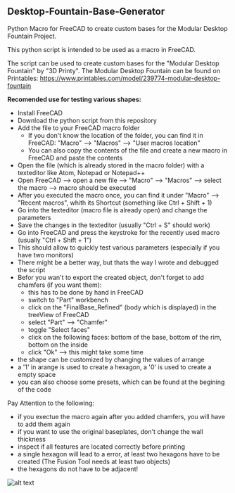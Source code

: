 ## Desktop-Fountain-Base-Generator
Python Macro for FreeCAD to create custom bases for the Modular Desktop Fountain Project.

This python script is intended to be used as a macro in FreeCAD.

The script can be used to create custom bases for the "Modular Desktop Fountain" by "3D Printy". 
The Modular Desktop Fountain can be found on Printables: https://www.printables.com/model/239774-modular-desktop-fountain

**__Recomended use for testing various shapes:__**
  <ul>
  <li>Install FreeCAD
  <li>Download the python script from this repository 
  <li>Add the file to your FreeCAD macro folder 
    <ul>
    <li>If you don't know the location of the folder, you can find it in FreeCAD: "Macro" --> "Macros" --> "User macros location" 
    <li>You can also copy the contents of the file and create a new macro in FreeCAD and paste the contents 
    </ul>
  <li>Open the file (which is already stored in the macro folder) with a texteditor like Atom, Notepad or Notepad++
   <li>Open FreeCAD --> open a new file --> "Macro" --> "Macros" --> select the macro --> macro should be executed
  <li>After you executed the macro once, you can find it under "Macro" --> "Recent macros", whith its Shortcut (something like Ctrl + Shift + 1)
   <li>Go into the texteditor (macro file is already open) and change the parameters 
   <li>Save the changes in the texteditor (usually "Ctrl + S" should work)
   <li>Go into FreeCAD and press the keystroke for the recently used macro (usually "Ctrl + Shift + 1")
   <li>This should allow to quickly test various parameters (especially if you have two monitors)
   <li>There might be a better way, but thats the way I wrote and debugged the script
   
   <li>Befor you wan't to export the created object, don't forget to add chamfers (if you want them):
     <ul>
       <li>this has to be done by hand in FreeCAD
       <li>switch to "Part" workbench
       <li>click on the "FinalBase_Refined" (body which is displayed) in the treeView of FreeCAD
       <li>select "Part" --> "Chamfer"
       <li>toggle "Select faces"
       <li>click on the following faces: bottom of the base, bottom of the rim, bottom on the inside
       <li>click "Ok" --> this might take some time
     </ul>
     
   <li>the shape can be customized by changing the values of arrange
   <li>a '1' in arange is used to create a hexagon, a '0' is used to create a empty space
   <li>you can also choose some presets, which can be found at the begining of the code
   </ul>

 Pay Attention to the following:
 <ul>
  <li>if you exectue the macro again after you added chamfers, you will have to add them again
  <li>if you want to use the original baseplates, don't change the wall thickness
  <li>inspect if all features are located correctly before printing
  <li>a single hexagon will lead to a error, at least two hexagons have to be created (The Fusion Tool needs at least two objects)
  <li>the hexagons do not have to be adjacent!
  </ul>
  
![alt text](https://github.com/[TheoBr24]/[Desktop-Fountain-Base-Generator]/blob/[main]/map.png?raw=true)


  
   
   
   
   
